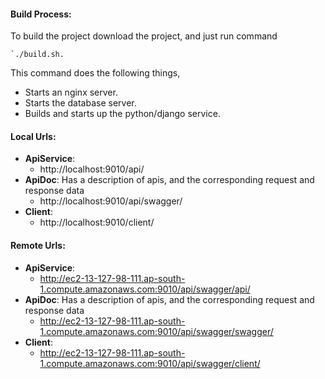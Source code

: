 #### Build Process:
To build the project download the project, and just run command 
```
`./build.sh.
```

This command does the following things, 
 - Starts an nginx server.
 - Starts the database server.
 - Builds and starts up the python/django service.


#### Local Urls:
- **ApiService**: 
  - http://localhost:9010/api/
- **ApiDoc**: Has a description of apis, and the corresponding request and response data 
  - http://localhost:9010/api/swagger/
- **Client**:
  - http://localhost:9010/client/



#### Remote Urls:
- **ApiService**: 
  - http://ec2-13-127-98-111.ap-south-1.compute.amazonaws.com:9010/api/swagger/api/
- **ApiDoc**: Has a description of apis, and the corresponding request and response data 
  - http://ec2-13-127-98-111.ap-south-1.compute.amazonaws.com:9010/api/swagger/swagger/
- **Client**:
  - http://ec2-13-127-98-111.ap-south-1.compute.amazonaws.com:9010/api/swagger/client/
